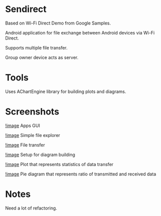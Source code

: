 # Sendirect

Based on Wi-Fi Direct Demo from Google Samples. 

Android application for file exchange between Android devices via Wi-Fi Direct.

Supports multiple file transfer.

Group owner device acts as server.

# Tools

Uses AChartEngine library for building plots and diagrams.

# Screenshots

[!image](https://cloud.githubusercontent.com/assets/6691139/7388462/086479e0-ee6e-11e4-9f75-65a81359f154.png)
Apps GUI


[!image](https://cloud.githubusercontent.com/assets/6691139/7388468/1521101c-ee6e-11e4-9647-5002c83eb7e6.png)
Simple file explorer


[!image](https://cloud.githubusercontent.com/assets/6691139/7388478/2987fd90-ee6e-11e4-8b73-07882fc7b562.png)
File transfer


[!image](https://cloud.githubusercontent.com/assets/6691139/7388469/1a09049a-ee6e-11e4-8050-466328149896.png)
Setup for diagram building


[!image](https://cloud.githubusercontent.com/assets/6691139/7388477/2473afe8-ee6e-11e4-97f5-78ad8ac8b374.png)
Plot that represents statistics of data transfer


[!image](https://cloud.githubusercontent.com/assets/6691139/7388472/20513b74-ee6e-11e4-824d-339a3a5c45c6.png)
Pie diagram that represents ratio of transmitted and received data

# Notes

Need a lot of refactoring.
